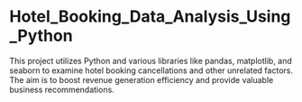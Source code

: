 # Hotel_Booking_Data_Analysis_Using_Python
This project utilizes Python and various libraries like pandas, matplotlib, and seaborn to examine hotel booking cancellations and other unrelated factors. The aim is to boost revenue generation efficiency and provide valuable business recommendations.
